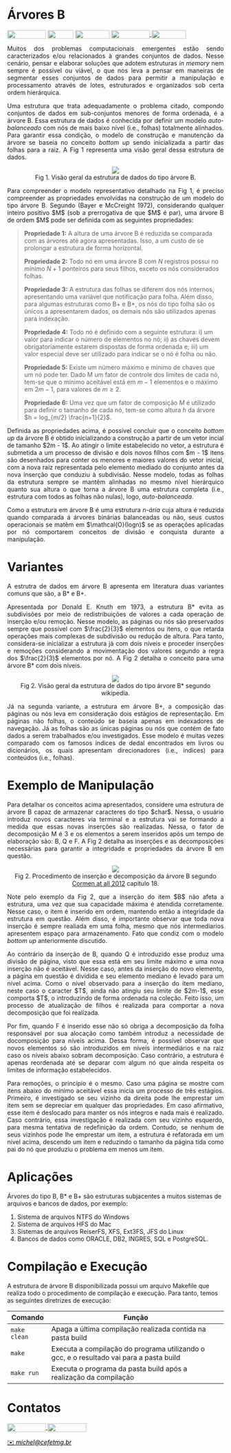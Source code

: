 # Árvores B

<div style="display: inline-block;">
<img align="center" height="20px" width="90px" src="https://img.shields.io/badge/Maintained%3F-yes-green.svg"/> 
<img align="center" height="20px" width="60px" src="https://img.shields.io/badge/C%2B%2B-00599C?style=for-the-badge&logo=c%2B%2B&logoColor=white"/> 
<img align="center" height="20px" width="80px" src="https://img.shields.io/badge/Made%20for-VSCode-1f425f.svg"/> 
<a href="https://github.com/mpiress/midpy/issues">
<img align="center" height="20px" width="90px" src="https://img.shields.io/badge/contributions-welcome-brightgreen.svg?style=flat"/>
<img align="center" height="20px" width="80px" src="https://badgen.net/badge/license/MIT/green"/>
</a> 
</div>

<p> </p>
<p> </p>

<p align="justify">
Muitos dos problemas computacionais emergentes estão sendo caracterizados e/ou relacionados à grandes conjuntos de dados. Nesse cenário, pensar e elaborar soluções que adotem estruturas <i>in memory</i> nem sempre é possível ou viável, o que nos leva a pensar em maneiras de segmentar esses conjuntos de dados para permitir a manipulação e processamento através de lotes, estruturados e organizados sob certa ordem hierárquica.  
</p>

<p align="justify">
Uma estrutura que trata adequadamente o problema citado, compondo conjuntos de dados em sub-conjuntos menores de forma ordenada, é a árvore B. Essa estrutura de dados é conhecida por definir um modelo <i>auto-balanceado</i> com nós de mais baixo nível (i.e., folhas) totalmente alinhados. Para garantir essa condição, o modelo de construção e manutenção da árvore se baseia no conceito <i>bottom up</i> sendo inicializada a partir das folhas para a raiz. A Fig 1 representa uma visão geral dessa estrutura de dados. 
</p>

<p align="center">
  <img src="imgs/b.png" /><br/>
  <caption>Fig 1. Visão geral da estrutura de dados do tipo árvore B.</caption>
</p>


<p align="justify">
Para compreender o modelo representativo detalhado na Fig 1, é preciso compreender as propriedades envolvidas na construção de um modelo do tipo árvore B. Segundo (Bayer e McCreight 1972), considerando qualquer inteiro positivo $M$ (sob a prerrogativa de que $M$ é par), uma árvore B de ordem $M$ pode ser definida com as seguintes propriedades:
</p>

> **Propriedade 1:** A altura de uma árvore B é reduzida se comparada com as árvores até agora apresentadas. Isso, a um custo de se prolongar a estrutura de forma horizontal.
>
> **Propriedade 2:** Todo nó em uma árvore B com $N$ registros possui no mínimo $N + 1$ ponteiros para seus filhos, exceto os nós considerados folhas.
>
> **Propriedade 3:** A estrutura das folhas se diferem dos nós internos, apresentando uma variável que notificação para folha. Além disso, para algumas estruturas como B+ e B\*, os nós do tipo folha são os únicos a apresentarem dados, os demais nós são utilizados apenas para indexação. 
>
> **Propriedade 4:** Todo nó é definido com a seguinte estrutura: i) um valor para indicar o número de elementos no nó; ii) as chaves devem obrigatoriamente estarem dispostas de forma ordenada e; iii) um valor especial deve ser utilizado para indicar se o nó é folha ou não. 
>
> **Propriedade 5:** Existe um número máximo e mínimo de chaves que um nó pode ter. Dado M um fator de controle dos limites de cada nó, tem-se que o mínimo aceitável está em $m - 1$ elementos e o máximo em $2m - 1$, para valores de $m \geq 2$.
>
> **Propriedade 6:** Uma vez que um fator de composição $M$ é utilizado para definir o tamanho de cada nó, tem-se como altura $h$ da árvore $h = log_{m/2} \frac{n+1}{2}$.

<p align="justify">
Definida as propriedades acima, é possível concluir que o conceito <i>bottom up</i> da árvore B é obtido inicializando a construção a partir de um vetor incial de tamanho $2m - 1$. Ao atingir o limite estabelecido no vetor, a estrutura é submetida a um processo de divisão e dois novos filhos com $m - 1$ itens são desenhados para conter os menores e maiores valores do vetor inicial, com a nova raiz representada pelo elemento mediado do conjunto antes da nova inserção que conduziu à subdivisão. Nesse modelo, todas as folhas da estrutura sempre se mantêm alinhadas no mesmo nível hierárquico quanto sua altura o que torna a árvore  B uma estrutura completa (i.e., estrutura com todos as folhas não nulas), logo, <i>auto-balanceada</i>.
</p>

<p align="justify">
Como a estrutura em árvore B é uma estrutura <i>n-ária</i> cuja altura é reduzida quando comparada á árvores binárias balanceadas ou não, seus custos operacionais se matêm em $\mathcal{O}(logn)$ se as operações aplicadas por nó comportarem conceitos de divisão e conquista durante a manipulação.
</p>
 
# Variantes

<p align="justify">
A estrutra de dados em árvore B apresenta em literatura duas variantes comuns que são, a B* e B+.
</p>

<p align="justify">
Apresentada por Donald E. Knuth em 1973, a estrutura B* evita as subdivisões por meio de redistribuições de valores a cada operação de inserção e/ou remoção. Nesse modelo, as páginas ou nós são preservados sempre que possível com $\frac{2}{3}$ elementos ou itens, o que retarda operações mais complexas de subdivisão ou redução de altura. Para tanto, considera-se inicializar a estrutura já com dois níveis e proceder inserções e remoções considerando a movimentação dos valores segundo a regra dos $\frac{2}{3}$ elementos por nó. A Fig 2 detalha o conceito para uma árvore B* com dois níveis. 
</p>

<p align="center">
  <img src="imgs/arvb2.png" /><br/>
  <caption>Fig 2. Visão geral da estrutura de dados do tipo árvore B* segundo wikipedia.</caption>
</p>

<p align="justify">
Já na segunda variante, a estrutura em árvore B+, a composição das páginas ou nós leva em consideração dois estágios de representação. Em páginas não folhas, o conteúdo se baseia apenas em indexadores de navegação. Já as folhas são as únicas páginas ou nós que contém de fato dados a serem trabalhados e/ou investigados. Esse modelo é muitas vezes comparado com os famosos índices de dedal encontrados em livros ou dicionários, os quais apresentam direcionadores (i.e., índices) para conteúdos (i.e., folhas).  
</p>

# Exemplo de Manipulação

<p align="justify">
Para detalhar os conceitos acima apresentados, considere uma estrutura de árvore B capaz de armazenar caracteres do tipo $char$. Nessa, o usuário introduz novos caracteres via terminal e a estrutura vai se formando a medida que essas novas inserções são realizadas. Nessa, o fator de decomposição M é 3 e os elementos a serem inseridos após um tempo de elaboração são: B, Q e F. A Fig 2 detalha as inserções e as decomposições necessárias para garantir a integridade e propriedades da árvore B em questão. 
</p>

<p align="center">
  <img src="imgs/insercao.png" /><br/>
  <caption>Fig 2. Procedimento de inserção e decomposição da árvore B segundo <a href="https://g.co/kgs/XGbHkp">Cormen at all 2012</a> capítulo 18.</caption>
</p>

<p align="justify">
Note pelo exemplo da Fig 2, que a inserção do item $B$ não afeta a estrutura, uma vez que sua capacidade máxima é atendida corretamente. Nesse caso, o item é inserido em ordem, mantendo então a integridade da estrutura em questão. Além disso, é importante observar que toda nova inserção é sempre realiada em uma folha, mesmo que nós intermediarios apresentem espaço para armazenamento. Fato que condiz com o modelo <i>bottom up</i> anteriormente discutido. 
</p>

<p align="justify">
Ao contrário da inserção de B, quando Q é introduzido esse produz uma divisão de página, visto que essa está em seu limite máximo e uma nova inserção não é aceitável. Nesse caso, antes da inserção do novo elemento, a página em questão é dividida e seu elemento mediano é levado para um nível acima. Como o nível observado para a inserção do item mediano, neste caso o caracter $T$, ainda não atingiu seu limite de $2m-1$, esse comporta $T$, o introduzindo de forma ordenada na coleção. Feito isso, um processo de atualização de filhos é realizada para comportar a nova decomposição que foi realizada. 
</p>

<p align="justify">
Por fim, quando F é inserido esse não só obriga a decomposição da folha responsável por sua alocação como também introduz a necessidade de docomposição para níveis acima. Dessa forma, é possível observar que novos elementos só são introduzidos em níveis intermediários e na raiz caso os níveis abaixo sobram decomposição. Caso contrário, a estrutura é apenas reordenada até se deparar com algum nó que ainda respeita os limites de informação estabelecidos. 
</p>

<p align="justify">
Para remoções, o princípio é o mesmo. Caso uma página se mostre com itens abaixo do mínimo aceitável essa inicia um processo de três estágios. Primeiro, é investigado se seu vizinho da direita pode lhe emprestar um item sem se depreciar em qualquer das propriedades. Em caso afirmativo, esse item é deslocado para manter os nós integros e nada mais é realizado. Caso contrário, essa investigação é realizada com seu vizinho esquerdo, para mesma tentativa de redefinição da ordem. Contudo, se nenhum de seus vizinhos pode lhe emprestar um item, a estrutura é refatorada em um nível acima, descendo um item e reduzindo o tamanho da página tida como pai do nó que produziu o problema em menos um item. 


# Aplicações 

Árvores do tipo B, B* e B+ são estruturas subjacentes a muitos sistemas de arquivos e bancos de dados,  por exemplo:

1. Sistema de arquivos NTFS do Windows
2. Sistema de arquivos HFS do Mac
3. Sistemas de arquivos ReiserFS, XFS, Ext3FS, JFS do Linux
4. Bancos de dados como ORACLE, DB2, INGRES, SQL e PostgreSQL.



# Compilação e Execução

A estrutura de árvore B disponibilizada possui um arquivo Makefile que realiza todo o procedimento de compilação e execução. Para tanto, temos as seguintes diretrizes de execução:


| Comando                |  Função                                                                                           |                     
| -----------------------| ------------------------------------------------------------------------------------------------- |
|  `make clean`          | Apaga a última compilação realizada contida na pasta build                                        |
|  `make`                | Executa a compilação do programa utilizando o gcc, e o resultado vai para a pasta build           |
|  `make run`            | Executa o programa da pasta build após a realização da compilação                                 |


# Contatos

<div style="display: inline-block;">
<a href="https://t.me/michelpires369">
<img align="center" height="20px" width="90px" src="https://img.shields.io/badge/Telegram-2CA5E0?style=for-the-badge&logo=telegram&logoColor=white"/> 
</a>

<a href="https://www.linkedin.com/in/michelpiressilva/">
<img align="center" height="20px" width="90px" src="https://img.shields.io/badge/LinkedIn-0077B5?style=for-the-badge&logo=linkedin&logoColor=white"/>
</a>

</div>

<p> </p>


<a style="color:black" href="mailto:michel@cefetmg.br?subject=[GitHub]%20Source%20Dynamic%20Lists">
✉️ <i>michel@cefetmg.br</i>
</a>

